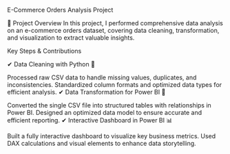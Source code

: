 E-Commerce Orders Analysis Project

📌 Project Overview
In this project, I performed comprehensive data analysis on an e-commerce orders dataset, covering data cleaning, transformation, and visualization to extract valuable insights.

Key Steps & Contributions

✔ Data Cleaning with Python 🐍

Processed raw CSV data to handle missing values, duplicates, and inconsistencies.
Standardized column formats and optimized data types for efficient analysis.
✔ Data Transformation for Power BI 🔄

Converted the single CSV file into structured tables with relationships in Power BI.
Designed an optimized data model to ensure accurate and efficient reporting.
✔ Interactive Dashboard in Power BI 📊

Built a fully interactive dashboard to visualize key business metrics.
Used DAX calculations and visual elements to enhance data storytelling.
